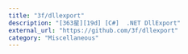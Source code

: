 ```yaml
---
title: "3f/dllexport"
description: "[363星][19d] [C#]  .NET DllExport"
external_url: "https://github.com/3f/dllexport"
category: "Miscellaneous"
---
```

